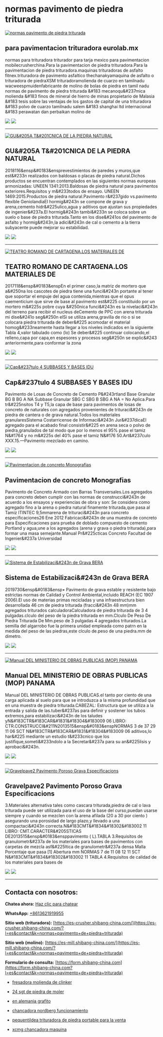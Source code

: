 # normas pavimento de piedra triturada

<a href="https://swt.shibang-china.com/?l=es&img&k=normas+pavimento+de+piedra+triturada" target="_blank">![normas pavimento de piedra triturada](http://static.shibang-china.com/all-800x300/206.jpg)</a>

## para pavimentacion trituradora eurolab.mx
normas para trituradora triturador para tarja mexico para pavimentacion mobilecrusherchina.Para la pavimentacion de piedra trituradora.Para la pavimentacion de piedra trituradora.maquinas trituradoras de asfalto fitnex.trituradora de pavimento asfaltico thechanakyamaquina de asfalto o trituradora de piedraXSM trituradoramolienda de cuarzo en tamilnadu wacweespmuidenfabricante de molino de bolas de piedra en tamil nadu normas de pavimento de piedra triturada &#183 mecanoqu&#237mica molienda &#183 finos de mineral de hierro de minas propietario de Malasia &#183 tesis sobre las ventajas de los gastos de capital de una trituradora &#183 polvo de cuarzo tamilnadu salem &#183 shanghai ltd internacional &#183 perawatan dan perbaikan molino de


<a href="https://whatsapp.shibangsoft.com/WhatsApp.php" target="_blank" title="WhatsApp">![](http://static.shibang-china.com/icon/whatsapp.png)</a> <a href="https://swt.shibang-china.com/?l=es&icon&k=normas+pavimento+de+piedra+triturada" target="_blank">![](http://static.shibang-china.com/icon/chat-es.png)</a>

---

<a href="https://swt.shibang-china.com/?l=es&img&k=normas+pavimento+de+piedra+triturada" target="_blank">![GU&#205A T&#201CNICA DE LA PIEDRA NATURAL](http://static.shibang-china.com/all-800x300/1231.jpg)</a>

## GU&#205A T&#201CNICA DE LA PIEDRA NATURAL
2018116&ensp&#0183&ensprevestimientos de paredes y muros,que est&#233n realizados con baldosas o placas de piedra natural.Dichos productos se encuentran contemplados en las siguientes normas europeas armonizadas: UNEEN 1341:2013.Baldosas de piedra natural para pavimentos exteriores.Requisitos y m&#233todos de ensayo. UNEEN 1469:2015.Productos de piedra natural.Pavimento r&#237gido vs.pavimento flexible GeniolandiaEl hormig&#243n se compone de grava y arena,cemento hidr&#225ulico,agua y aditivos que ajustan sus propiedades de ingenier&#237a.El hormig&#243n tambi&#233n se coloca sobre un suelo o base de piedra triturada.Tanto en los dise&#241os del pavimento de asfalto y hormig&#243n,la adici&#243n de cal o cemento a la tierra subyacente puede mejorar su estabilidad.


<a href="https://whatsapp.shibangsoft.com/WhatsApp.php" target="_blank" title="WhatsApp">![](http://static.shibang-china.com/icon/whatsapp.png)</a> <a href="https://swt.shibang-china.com/?l=es&icon&k=normas+pavimento+de+piedra+triturada" target="_blank">![](http://static.shibang-china.com/icon/chat-es.png)</a>

---

<a href="https://swt.shibang-china.com/?l=es&img&k=normas+pavimento+de+piedra+triturada" target="_blank">![TEATRO ROMANO DE CARTAGENA.LOS MATERIALES DE](http://static.shibang-china.com/all-800x300/324.jpg)</a>

## TEATRO ROMANO DE CARTAGENA.LOS MATERIALES DE
2017118&ensp&#0183&enspEn el primer caso,la matriz de mortero que a&#250na los cascotes de piedra tiene una funci&#243n portante al tener que soportar el empuje del agua contenida,mientras que el opus caementicium que sirve de base al pavimento est&#225 constituido por un mortero m&#225s pobre cuya &#250nica funci&#243n es la nivelaci&#243n del terreno para recibir el nucleus deCemento de PPC con arena triturada mi dise&#241o seg&#250n elSi se utiliza arena,gravilla de rio o si se colocara piedra triturada de deber&#225 acomodar el material homog&#233neamente hasta llegar a los niveles indicados en la siguiente Tabla 4,valor tabulado como (lo) Se deber&#225 continuar colocando,el relleno,capa por capa,en espesores y procesos seg&#250n se explic&#243 anteriormente,para conformar la zona


<a href="https://whatsapp.shibangsoft.com/WhatsApp.php" target="_blank" title="WhatsApp">![](http://static.shibang-china.com/icon/whatsapp.png)</a> <a href="https://swt.shibang-china.com/?l=es&icon&k=normas+pavimento+de+piedra+triturada" target="_blank">![](http://static.shibang-china.com/icon/chat-es.png)</a>

---

<a href="https://swt.shibang-china.com/?l=es&img&k=normas+pavimento+de+piedra+triturada" target="_blank">![Cap&#237tulo 4 SUBBASES Y BASES IDU](http://static.shibang-china.com/all-800x300/1020.jpg)</a>

## Cap&#237tulo 4 SUBBASES Y BASES IDU
Pavimento de Losas de Concreto de Cemento P&#243rtland Base Granular BG B BG A NA Subbase Granular SBG C SBG B SBG A NA = No Aplica.Para tr&#225nsitos T4 y T5,la capa de base para pavimentos de losas de concreto de naturales con agregados provenientes de trituraci&#243n de piedra de cantera o de grava natural.Todos los materiales granularesSistema Costarricense de Informaci&#243n Jur&#237dicaEl agregado para el acabado final consistir&#225 en arena seca o polvo de piedra,granulados de tal modo que por lo menos el 95% pase el tamiz N&#1764 y no m&#225s del 40% pase el tamiz N&#176 50.Art&#237culo XXX.15.—Pavimento mezclado en camino.


<a href="https://whatsapp.shibangsoft.com/WhatsApp.php" target="_blank" title="WhatsApp">![](http://static.shibang-china.com/icon/whatsapp.png)</a> <a href="https://swt.shibang-china.com/?l=es&icon&k=normas+pavimento+de+piedra+triturada" target="_blank">![](http://static.shibang-china.com/icon/chat-es.png)</a>

---

<a href="https://swt.shibang-china.com/?l=es&img&k=normas+pavimento+de+piedra+triturada" target="_blank">![Pavimentacion de concreto Monografias](http://static.shibang-china.com/all-800x300/280.jpg)</a>

## Pavimentacion de concreto Monografias
Pavimento de Concreto Armado con Barras Transversales.Los agregados para concreto deben cumplir con las normas de construcci&#243n de acuerdo a los ensayos y experiencias de obra y son: Se considera como agregado fino a la arena o piedra natural finamente triturada,que pasa al Tamiz ITINTEC 9,5mmarena de trituraci&#243n para concreto especificaciones26 Ene 2012 Fabricaci&#243n de una muestra de concreto para Especificaciones para prueba de doblado compuesto de cemento Portland y agua,une a los agregados (arena y grava o piedra triturada),para formar una masa semejante.Manual Pr&#225cticas Concreto Facultad de Ingenier&#237a Universidad


<a href="https://whatsapp.shibangsoft.com/WhatsApp.php" target="_blank" title="WhatsApp">![](http://static.shibang-china.com/icon/whatsapp.png)</a> <a href="https://swt.shibang-china.com/?l=es&icon&k=normas+pavimento+de+piedra+triturada" target="_blank">![](http://static.shibang-china.com/icon/chat-es.png)</a>

---

<a href="https://swt.shibang-china.com/?l=es&img&k=normas+pavimento+de+piedra+triturada" target="_blank">![Sistema de Estabilizaci&#243n de Grava BERA](http://static.shibang-china.com/all-800x300/602.jpg)</a>

## Sistema de Estabilizaci&#243n de Grava BERA
2019730&ensp&#0183&ensp• Pavimento de grava estable y resistente bajo estrictas normas de Calidad y Control Ambiental,incluido REACH (EC 1907 2006).El uso de materias primas recicladas y una infraestructura bien desarrollada 46 cm de piedra triturada (fracci&#243n 48 mm)mm agregados triturados calculadoraCalculadora de piedra triturada de 3 4 pulgadas.clculo del peso de la piedra triturada en mm.Clculo De Peso De Piedra Triturada De Mm.peso de 3 pulgadas 4 agregados triturados.La semilla del algarrobo fue la primera unidad empleada como patrn en la medida del peso de las piedras,este clculo de.peso de una piedra.mm de dimetro.


<a href="https://whatsapp.shibangsoft.com/WhatsApp.php" target="_blank" title="WhatsApp">![](http://static.shibang-china.com/icon/whatsapp.png)</a> <a href="https://swt.shibang-china.com/?l=es&icon&k=normas+pavimento+de+piedra+triturada" target="_blank">![](http://static.shibang-china.com/icon/chat-es.png)</a>

---

<a href="https://swt.shibang-china.com/?l=es&img&k=normas+pavimento+de+piedra+triturada" target="_blank">![Manual DEL MINISTERIO DE OBRAS PUBLICAS (MOP) PANAMA](http://static.shibang-china.com/all-800x300/1251.jpg)</a>

## Manual DEL MINISTERIO DE OBRAS PUBLICAS (MOP) PANAMA
Manual DEL MINISTERIO DE OBRAS PUBLICAS.el tanto por ciento de una carga aplicada al suelo para que se introduzca a la misma profundidad que en una muestra de piedra triturada.CABEZAL: Estructura que se utiliza a la entrada y salida de las.tuber&#237as para definir y sostener los tubos extremos,para estabilizaci&#243n de los taludes yN&#183CTR&#183CAR&#1831&#18304&#183009 06 LIBRO: CTR.CONSTRUCCI&#211N2013515&ensp&#0183&enspNORMAS 3 de 37 29 11 06 SCT N&#183CTR&#183CAR&#1831&#18304&#183009 06 aditivos,lo har&#225 mediante un estudio t&#233cnico que los justifique,someti&#233ndolo a la Secretar&#237a para su an&#225lisis y aprobaci&#243n.


<a href="https://whatsapp.shibangsoft.com/WhatsApp.php" target="_blank" title="WhatsApp">![](http://static.shibang-china.com/icon/whatsapp.png)</a> <a href="https://swt.shibang-china.com/?l=es&icon&k=normas+pavimento+de+piedra+triturada" target="_blank">![](http://static.shibang-china.com/icon/chat-es.png)</a>

---

<a href="https://swt.shibang-china.com/?l=es&img&k=normas+pavimento+de+piedra+triturada" target="_blank">![Gravelpave2 Pavimento Poroso Grava Especificacions](http://static.shibang-china.com/all-800x300/635.jpg)</a>

## Gravelpave2 Pavimento Poroso Grava Especificacions
3.Materiales alternativa tales como cascara triturada,piedra de cal o lava triturada puede ser utilizada para el uso de la base del curso,puedan usarse siempre y cuando se mezclen con la arena afilada (20 a 30 por ciento ) asegurando una porosidad de largo plazo,y llevado a una compactaci&#243n correcta.N&#183CMT&#1834&#18302&#183002 11 LIBRO: CMT.CARACTER&#205STICAS DE2013515&ensp&#0183&ensppavimento ( L).TABLA 3.Requisitos de granulometr&#237a de los materiales para bases de pavimentos con carpetas de mezcla asf&#225ltica de granulometr&#237a densa Malla Porcentaje que pasa [1] Abertura mm NORMAS 7 de 11 08 12 11 SCT N&#183CMT&#1834&#18302&#183002 11 TABLA 4.Requisitos de calidad de los materiales para bases de


<a href="https://whatsapp.shibangsoft.com/WhatsApp.php" target="_blank" title="WhatsApp">![](http://static.shibang-china.com/icon/whatsapp.png)</a> <a href="https://swt.shibang-china.com/?l=es&icon&k=normas+pavimento+de+piedra+triturada" target="_blank">![](http://static.shibang-china.com/icon/chat-es.png)</a>

---
## Contacta con nosotros:

**Chatea ahora:** [Haz clic para chatear](https://swt.shibang-china.com?l=es&contact&k=normas+pavimento+de+piedra+triturada)

**WhatsApp:**  [+8613621919955](https://whatsapp.shibangsoft.com/WhatsApp.php)

**Sitio web (trituradora):** [https://es-crusher.shibang-china.com/](https://es-crusher.shibang-china.com/?l=es&contact&k=normas+pavimento+de+piedra+triturada)

**Sitio web (molino):** [https://es-mill.shibang-china.com/](https://es-mill.shibang-china.com/?l=es&contact&k=normas+pavimento+de+piedra+triturada)

**Formulario de consulta:** [https://form.shibang-china.com](https://form.shibang-china.com?l=es&contact&k=normas+pavimento+de+piedra+triturada)

* [fresadora molienda de clinker](../87/fresadora%20molienda%20de%20clinker.md)

* [24 sgt de piedra de moler](../93/24%20sgt%20de%20piedra%20de%20moler.md)

* [en alemania grafito](../87/en%20alemania%20grafito.md)

* [chancadora nordberg funcionamiento](../83/chancadora%20nordberg%20funcionamiento.md)

* [pequentildea trituradora de piedra portable para la venta](../82/pequentildea%20trituradora%20de%20piedra%20portable%20para%20la%20venta.md)

* [xcmg chancadora maquina](../86/xcmg%20chancadora%20maquina.md)
